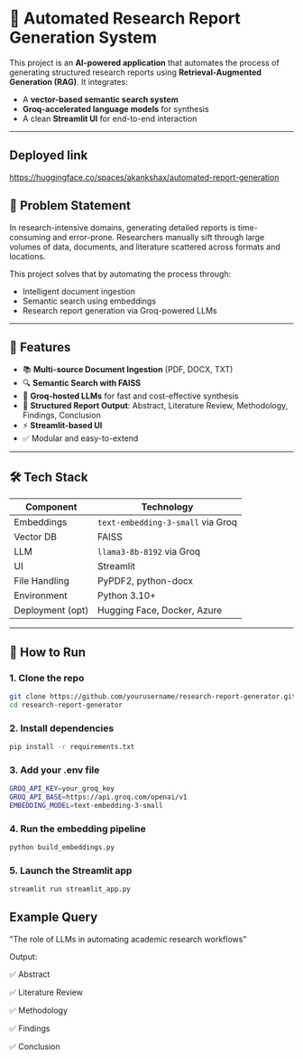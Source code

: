 # 📄 Automated Research Report Generation System

This project is an **AI-powered application** that automates the process of generating structured research reports using **Retrieval-Augmented Generation (RAG)**. It integrates:
- A **vector-based semantic search system**
- **Groq-accelerated language models** for synthesis
- A clean **Streamlit UI** for end-to-end interaction

---
## Deployed link
https://huggingface.co/spaces/akankshax/automated-report-generation

## 🧠 Problem Statement

In research-intensive domains, generating detailed reports is time-consuming and error-prone. Researchers manually sift through large volumes of data, documents, and literature scattered across formats and locations.

This project solves that by automating the process through:
- Intelligent document ingestion
- Semantic search using embeddings
- Research report generation via Groq-powered LLMs

---

## 🎯 Features

- 📚 **Multi-source Document Ingestion** (PDF, DOCX, TXT)
- 🔍 **Semantic Search with FAISS**
- 🤖 **Groq-hosted LLMs** for fast and cost-effective synthesis
- 📝 **Structured Report Output**: Abstract, Literature Review, Methodology, Findings, Conclusion
- ⚡ **Streamlit-based UI**
- ✅ Modular and easy-to-extend

---

## 🛠️ Tech Stack

| Component        | Technology                           |
|------------------|--------------------------------------|
| Embeddings       | `text-embedding-3-small` via Groq    |
| Vector DB        | FAISS                                |
| LLM              | `llama3-8b-8192` via Groq             |
| UI               | Streamlit                            |
| File Handling    | PyPDF2, python-docx                  |
| Environment      | Python 3.10+                          |
| Deployment (opt) | Hugging Face, Docker, Azure          |

---


## 🚀 How to Run

### 1. Clone the repo
```bash
git clone https://github.com/yourusername/research-report-generator.git
cd research-report-generator
```

### 2. Install dependencies
```bash
pip install -r requirements.txt
```

### 3. Add your .env file
```bash
GROQ_API_KEY=your_groq_key
GROQ_API_BASE=https://api.groq.com/openai/v1
EMBEDDING_MODEL=text-embedding-3-small
```

### 4. Run the embedding pipeline
```bash
python build_embeddings.py
```

### 5. Launch the Streamlit app
```bash
streamlit run streamlit_app.py
```

## Example Query

"The role of LLMs in automating academic research workflows"

Output:

✅ Abstract

✅ Literature Review

✅ Methodology

✅ Findings

✅ Conclusion


